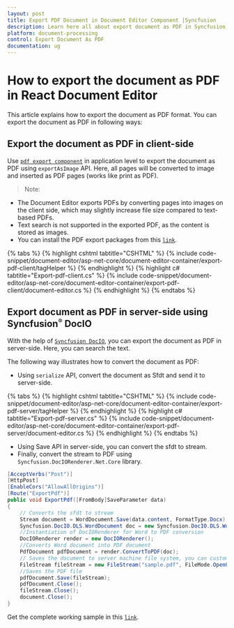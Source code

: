 ```yaml
---
layout: post
title: Export PDF Document in Document Editor Component |Syncfusion
description: Learn here all about export document as PDF in Syncfusion Document Editor component of Syncfusion Essential JS 2 and more.
platform: document-processing
control: Export Document As PDF
documentation: ug
---
```



# How to export the document as PDF in React Document Editor

This article explains how to export the document as PDF format. You can export the document as PDF in following ways:

## Export the document as PDF in client-side

Use [`pdf export component`](https://www.npmjs.com/package/@syncfusion/ej2-pdf-export) in application level to export the document as PDF using `exportAsImage` API. Here, all pages will be converted to image and inserted as PDF pages (works like print as PDF).

>Note: 
* The Document Editor exports PDFs by converting pages into images on the client side, which may slightly increase file size compared to text-based PDFs.
* Text search is not supported in the exported PDF, as the content is stored as images.
* You can install the PDF export packages from this [`link`](https://www.npmjs.com/package/@syncfusion/ej2-pdf-export).


{% tabs %}
{% highlight cshtml tabtitle="CSHTML" %}
{% include code-snippet/document-editor/asp-net-core/document-editor-container/export-pdf-client/tagHelper %}
{% endhighlight %}
{% highlight c# tabtitle="Export-pdf-client.cs" %}
{% include code-snippet/document-editor/asp-net-core/document-editor-container/export-pdf-client/document-editor.cs %}
{% endhighlight %}
{% endtabs %}



## Export document as PDF in server-side using Syncfusion<sup style="font-size:70%">&reg;</sup> DocIO

With the help of [`Syncfusion DocIO`](https://help.syncfusion.com/file-formats/docio/word-to-pdf), you can export the document as PDF in server-side. Here, you can search the text.

The following way illustrates how to convert the document as PDF:

* Using `serialize` API, convert the document as Sfdt and send it to server-side.


{% tabs %}
{% highlight cshtml tabtitle="CSHTML" %}
{% include code-snippet/document-editor/asp-net-core/document-editor-container/export-pdf-server/tagHelper %}
{% endhighlight %}
{% highlight c# tabtitle="Export-pdf-server.cs" %}
{% include code-snippet/document-editor/asp-net-core/document-editor-container/export-pdf-server/document-editor.cs %}
{% endhighlight %}
{% endtabs %}



* Using Save API in server-side, you can convert the sfdt to stream.
* Finally, convert the stream to PDF using `Syncfusion.DocIORenderer.Net.Core` library.

```csharp
[AcceptVerbs("Post")]
[HttpPost]
[EnableCors("AllowAllOrigins")]
[Route("ExportPdf")]
public void ExportPdf([FromBody]SaveParameter data)
{
    // Converts the sfdt to stream
    Stream document = WordDocument.Save(data.content, FormatType.Docx);
    Syncfusion.DocIO.DLS.WordDocument doc = new Syncfusion.DocIO.DLS.WordDocument(document, Syncfusion.DocIO.FormatType.Docx);
    //Instantiation of DocIORenderer for Word to PDF conversion
    DocIORenderer render = new DocIORenderer();
    //Converts Word document into PDF document
    PdfDocument pdfDocument = render.ConvertToPDF(doc);
    // Saves the document to server machine file system, you can customize here to save into databases or file servers based on requirement.
    FileStream fileStream = new FileStream("sample.pdf", FileMode.OpenOrCreate, FileAccess.ReadWrite);
    //Saves the PDF file
    pdfDocument.Save(fileStream);
    pdfDocument.Close();
    fileStream.Close();
    document.Close();
}

```

Get the complete working sample in this [`link`](https://github.com/SyncfusionExamples/Export-document-as-PDF-in-Document-Editor/).